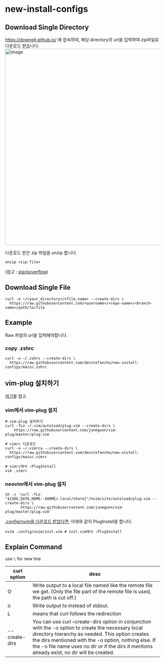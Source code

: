 # new-install-configs

## Download Single Directory
https://downgit.github.io/ 에 접속하여, 해당 directory의 url을 입력하여 zip파일로 다운로드 받습니다.
<img width="638" alt="image" src="https://user-images.githubusercontent.com/61320923/167250756-f9966393-21a4-464d-8dbc-ca9b9f69b820.png">

다운로드 받은 zip 파일을 unzip 합니다.
```
unzip <zip-file>
```
(참고 : [stackoverflow](https://stackoverflow.com/a/18194523/11650728))

## Download Single File
```
curl -o ~/<your_directory>/<file_name> --create-dirs \
  https://raw.githubusercontent.com/<username>/<repo-name>/<branch-name>/path/to/file
```

## Example
Raw 파일의 url을 입력해야합니다.

### copy .zshrc
```
curl -o ~/.zshrc --create-dirs \
  https://raw.githubusercontent.com/devstefancho/new-install-configs/main/.zshrc
```

## vim-plug 설치하기
[여기](https://github.com/junegunn/vim-plug#installation)를 참고

### vim에서 vim-plug 설치
```shell
# vim-plug 설치하기
curl -fLo ~/.vim/autoload/plug.vim --create-dirs \
    https://raw.githubusercontent.com/junegunn/vim-plug/master/plug.vim

# vimrc 다운로드
curl -o ~/.vimrca --create-dirs \
  https://raw.githubusercontent.com/devstefancho/new-install-configs/main/.vimrc

# vimrc에서 :PlugInstall
vim .vimrc
```

### neovim에서 vim-plug 설치
```
sh -c 'curl -fLo "${XDG_DATA_HOME:-$HOME/.local/share}"/nvim/site/autoload/plug.vim --create-dirs \
       https://raw.githubusercontent.com/junegunn/vim-plug/master/plug.vim'
```
[.config/nvim을 다운로드 받았다면](##download-single-directory), 아래와 같이 PlugInstall을 합니다.
```
nvim .config/nvim/init.vim # init.vim에서 :PlugInstall
```


## Explain Command

use `\` for new line

| curl option | desc |
| -- | -- |
| O | Write output to a local file named like the remote file we get. (Only the file part of the remote file is used, the path is cut off.) |
| o | Write  output  to  <file>  instead  of  stdout. |
| L | means that curl follows the redirection |
| --create-dirs | You can use curl –create-dirs option in conjunction with the -o option to create the necessary local directory hierarchy as needed. This option creates the dirs mentioned with the -o option, nothing else. If the -o file name uses no dir or if the dirs it mentions already exist, no dir will be created. |
